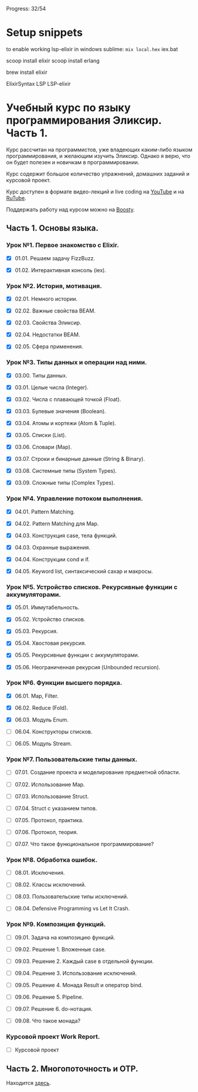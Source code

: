 Progress: 32/54

# Setup snippets

to enable working lsp-elixir in windows sublime:
`mix local.hex`
iex.bat


scoop install elixir
scoop install erlang

brew install elixir

ElixirSyntax
LSP
LSP-elixir

# Учебный курс по языку программирования Эликсир. Часть 1.

Курс рассчитан на программистов, уже владеющих каким-либо языком программирования, и желающим изучить Эликсир. Однако я верю, что он будет полезен и новичкам в программировании.

Курс содержит большое количество упражнений, домашних заданий и курсовой проект.

Курс доступен в формате видео-лекций и live coding на [YouTube](https://www.youtube.com/playlist?list=PLYuTgpYrBrVKnzanStbVGD09Cdx4YNEpO) и на [RuTube](https://rutube.ru/plst/433906/).

Поддержать работу над курсом можно на [Boosty](https://boosty.to/yury.zhloba).


## Часть 1. Основы языка.

### Урок №1. Первое знакомство с Elixir.

- [x] 01.01. Решаем задачу FizzBuzz.

- [x] 01.02. Интерактивная консоль (iex).


### Урок №2. История, мотивация.

- [x] 02.01. Немного истории.

- [x] 02.02. Важные свойства BEAM.

- [x] 02.03. Свойства Эликсир.

- [x] 02.04. Недостатки BEAM.

- [x] 02.05. Сфера применения.


### Урок №3. Типы данных и операции над ними.

- [x] 03.00. Типы данных.

- [x] 03.01. Целые числа (Integer).

- [x] 03.02. Числа с плавающей точкой (Float).

- [x] 03.03. Булевые значения (Boolean).

- [x] 03.04. Атомы и кортежи (Atom & Tuple).

- [x] 03.05. Списки (List).

- [x] 03.06. Словари (Map).

- [x] 03.07. Строки и бинарные данные (String & Binary).

- [x] 03.08. Системные типы (System Types).

- [x] 03.09. Сложные типы (Complex Types).


### Урок №4. Управление потоком выполнения.

- [x] 04.01. Pattern Matching.

- [x] 04.02. Pattern Matching для Map.

- [x] 04.03. Конструкция case, тела функций. 

- [x] 04.03. Охранные выражения.

- [x] 04.04. Конструкции cond и if.

- [x] 04.05. Keyword list, синтаксический сахар и макросы.


### Урок №5. Устройство списков. Рекурсивные функции с аккумуляторами.

- [x] 05.01. Иммутабельность.

- [x] 05.02. Устройство списков.

- [x] 05.03. Рекурсия.

- [x] 05.04. Хвостовая рекурсия.

- [x] 05.05. Рекурсивные функции с аккумуляторами.

- [x] 05.06. Неограниченная рекурсия (Unbounded recursion).


### Урок №6. Функции высшего порядка.

- [x] 06.01. Map, Filter.

- [x] 06.02. Reduce (Fold).

- [x] 06.03. Модуль Enum.

- [ ] 06.04. Конструкторы списков.

- [ ] 06.05. Модуль Stream.


### Урок №7. Пользовательские типы данных.

- [ ] 07.01. Создание проекта и моделирование предметной области.

- [ ] 07.02. Использование Map.

- [ ] 07.03. Использование Struct.

- [ ] 07.04. Struct с указанием типов.

- [ ] 07.05. Протокол, практика.

- [ ] 07.06. Протокол, теория.

- [ ] 07.07. Что такое функциональное программирование?


### Урок №8. Обработка ошибок.

- [ ] 08.01. Исключения.

- [ ] 08.02. Классы исключений.

- [ ] 08.03. Пользовательские типы исключений.

- [ ] 08.04. Defensive Programming vs Let It Crash.

### Урок №9. Композиция функций.

- [ ] 09.01. Задача на композицию функций.

- [ ] 09.02. Решение 1. Вложенные case.

- [ ] 09.03. Решение 2. Каждый case в отдельной функции.

- [ ] 09.04. Решение 3. Использование исключений.

- [ ] 09.05. Решение 4. Монада Result и оператор bind.

- [ ] 09.06. Решение 5. Pipeline.

- [ ] 09.07. Решение 6. do-нотация.

- [ ] 09.08. Что такое монада?


### Курсовой проект Work Report.

- [ ] Курсовой проект

## Часть 2. Многопоточность и OTP.

Находится [здесь](https://github.com/yzh44yzh/elixir_course_2).